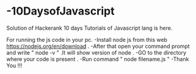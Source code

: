 # -10DaysofJavascript
 Solution of Hackerank 10 days Tutorials of Javascript lang is here.
 
 For running the js code in your pc.
     -Install node js from this web https://nodejs.org/en/download .
     -After that open your command prompt and write " node -v " .It will show version of node .
     -GO to the directory where your code is present .
     -Run command " node filename.js " 
     -Thank You !!!
